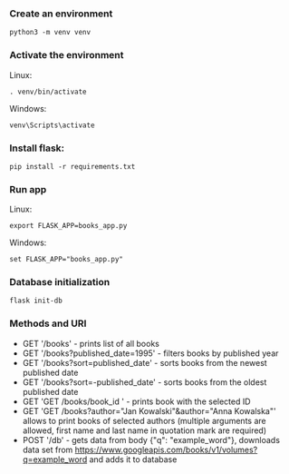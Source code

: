 ### Create an environment

```
python3 -m venv venv
``` 

### Activate the environment
Linux:
```
. venv/bin/activate
```
Windows:
```
venv\Scripts\activate
```
### Install flask:
```
pip install -r requirements.txt
```

### Run app
Linux:
```
export FLASK_APP=books_app.py
```
Windows:
```
set FLASK_APP="books_app.py"
```

### Database initialization
```
flask init-db
```

### Methods and URI
* GET '/books' - prints list of all books
* GET '/books?published_date=1995' - filters books by published year
* GET '/books?sort=published_date' -  sorts books from the newest published date
* GET '/books?sort=-published_date' - sorts books from the oldest published date
* GET 'GET /books/book_id ' - prints book with the selected ID
* GET 'GET /books?author="Jan Kowalski"&author="Anna Kowalska"' allows to print books of selected authors (multiple arguments are allowed, first name and last name in quotation mark are required)
* POST '/db' - gets data from body {"q": "example_word"}, downloads data set from https://www.googleapis.com/books/v1/volumes?q=example_word and adds it to database
